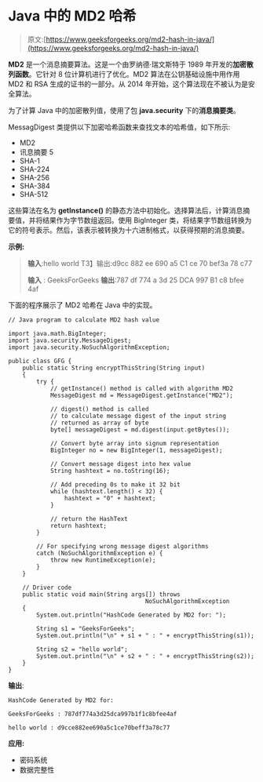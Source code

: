 # Java 中的 MD2 哈希

> 原文:[https://www.geeksforgeeks.org/md2-hash-in-java/](https://www.geeksforgeeks.org/md2-hash-in-java/)

**MD2** 是一个消息摘要算法。这是一个由罗纳德·瑞文斯特于 1989 年开发的**加密散列函数**。它针对 8 位计算机进行了优化。MD2 算法在公钥基础设施中用作用 MD2 和 RSA 生成的证书的一部分。从 2014 年开始，这个算法现在不被认为是安全算法。

为了计算 Java 中的加密散列值，使用了包 **java.security** 下的**消息摘要类**。

MessagDigest 类提供以下加密哈希函数来查找文本的哈希值，如下所示:

*   MD2
*   讯息摘要 5
*   SHA-1
*   SHA-224
*   SHA-256
*   SHA-384
*   SHA-512

这些算法在名为 **getInstance()** 的静态方法中初始化。选择算法后，计算消息摘要值，并将结果作为字节数组返回。使用 BigInteger 类，将结果字节数组转换为它的符号表示。然后，该表示被转换为十六进制格式，以获得预期的消息摘要。

**示例:**

> **输入**:hello world
> T3】输出:d9cc 882 ee 690 a5 C1 ce 70 bef3a 78 c77
> 
> **输入** : GeeksForGeeks
> **输出**:787 df 774 a 3d 25 DCA 997 B1 c8 bfee 4af

下面的程序展示了 MD2 哈希在 Java 中的实现。

```
// Java program to calculate MD2 hash value

import java.math.BigInteger;
import java.security.MessageDigest;
import java.security.NoSuchAlgorithmException;

public class GFG {
    public static String encryptThisString(String input)
    {
        try {
            // getInstance() method is called with algorithm MD2
            MessageDigest md = MessageDigest.getInstance("MD2");

            // digest() method is called
            // to calculate message digest of the input string
            // returned as array of byte
            byte[] messageDigest = md.digest(input.getBytes());

            // Convert byte array into signum representation
            BigInteger no = new BigInteger(1, messageDigest);

            // Convert message digest into hex value
            String hashtext = no.toString(16);

            // Add preceding 0s to make it 32 bit
            while (hashtext.length() < 32) {
                hashtext = "0" + hashtext;
            }

            // return the HashText
            return hashtext;
        }

        // For specifying wrong message digest algorithms
        catch (NoSuchAlgorithmException e) {
            throw new RuntimeException(e);
        }
    }

    // Driver code
    public static void main(String args[]) throws
                                       NoSuchAlgorithmException
    {
        System.out.println("HashCode Generated by MD2 for: ");

        String s1 = "GeeksForGeeks";
        System.out.println("\n" + s1 + " : " + encryptThisString(s1));

        String s2 = "hello world";
        System.out.println("\n" + s2 + " : " + encryptThisString(s2));
    }
}
```

**输出**:

```
HashCode Generated by MD2 for: 

GeeksForGeeks : 787df774a3d25dca997b1f1c8bfee4af

hello world : d9cce882ee690a5c1ce70beff3a78c77

```

**应用:**

*   密码系统
*   数据完整性